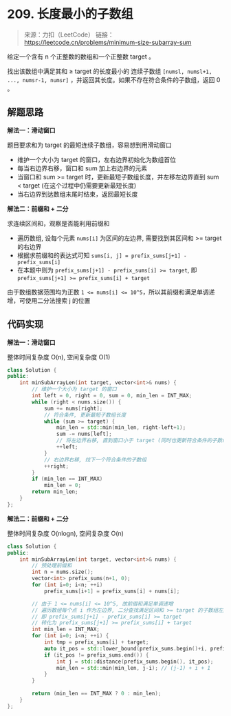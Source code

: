 # 209. 长度最小的子数组
> 来源：力扣（LeetCode）
链接：https://leetcode.cn/problems/minimum-size-subarray-sum

给定一个含有 n 个正整数的数组和一个正整数 target 。

找出该数组中满足其和 ≥ target 的长度最小的 连续子数组 `[numsl, numsl+1, ..., numsr-1, numsr]` ，并返回其长度。如果不存在符合条件的子数组，返回 0 。

## 解题思路
**解法一：滑动窗口**

题目要求和为 target 的最短连续子数组，容易想到用滑动窗口
- 维护一个大小为 target 的窗口，左右边界初始化为数组首位
- 每当右边界右移，窗口和 sum 加上右边界的元素
- 当窗口和 sum >= target 时，更新最短子数组长度，并左移左边界直到 sum < target (在这个过程中仍需要更新最短长度)
- 当右边界到达数组末尾时结束，返回最短长度

**解法二：前缀和 + 二分**

求连续区间和，观察是否能利用前缀和
- 遍历数组, 设每个元素 `nums[i]` 为区间的左边界, 需要找到其区间和 >= target 的右边界
- 根据求前缀和的表达式可知 `sums[i, j] = prefix_sums[j+1] - prefix_sums[i]`
- 在本题中则为 `prefix_sums[j+1] - prefix_sums[i] >= target`, 即 `prefix_sums[j+1] >= prefix_sums[i] + target`

由于数组数据范围均为正数 `1 <= nums[i] <= 10^5`，所以其前缀和满足单调递增，可使用二分法搜索 j 的位置


## 代码实现
**解法一：滑动窗口**

整体时间复杂度 O(n), 空间复杂度 O(1)
```cpp
class Solution {
public:
    int minSubArrayLen(int target, vector<int>& nums) {
        // 维护一个大小为 target 的窗口
        int left = 0, right = 0, sum = 0, min_len = INT_MAX;
        while (right < nums.size()) {
            sum += nums[right];
            // 符合条件, 更新最短子数组长度
            while (sum >= target) {
                min_len = std::min(min_len, right-left+1);
                sum -= nums[left];
                // 将左边界右移, 直到窗口小于 target (同时也更新符合条件的子数组长度)
                ++left;
            }
            // 右边界右移, 找下一个符合条件的子数组
            ++right;
        }
        if (min_len == INT_MAX)
            min_len = 0;
        return min_len;
    }
};
```

**解法二：前缀和 + 二分**

整体时间复杂度 O(nlogn), 空间复杂度 O(n)
```cpp
class Solution {
public:
    int minSubArrayLen(int target, vector<int>& nums) {
        // 预处理前缀和
        int n = nums.size();
        vector<int> prefix_sums(n+1, 0);
        for (int i=0; i<n; ++i)
            prefix_sums[i+1] = prefix_sums[i] + nums[i];

        // 由于 1 <= nums[i] <= 10^5, 故前缀和满足单调递增
        // 遍历数组每个点 i 作为左边界, 二分查找满足区间和 >= target 的子数组左边界 j
        // 即 prefix_sums[j+1] - prefix_sums[i] >= target
        // 转化为 prefix_sums[j+1] >= prefix_sums[i] + target
        int min_len = INT_MAX;
        for (int i=0; i<n; ++i) {
            int tmp = prefix_sums[i] + target;
            auto it_pos = std::lower_bound(prefix_sums.begin()+i, prefix_sums.end(), tmp);
            if (it_pos != prefix_sums.end()) {
                int j = std::distance(prefix_sums.begin(), it_pos);
                min_len = std::min(min_len, j-i); // (j-1) + i + 1
            }
        }
        
        return (min_len == INT_MAX ? 0 : min_len);
    }
};
```